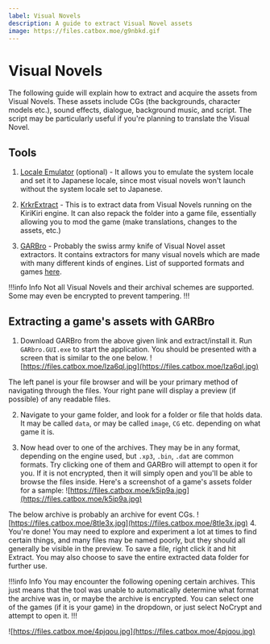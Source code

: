 ```yaml
---
label: Visual Novels
description: A guide to extract Visual Novel assets
image: https://files.catbox.moe/g9nbkd.gif
---
```


# Visual Novels

The following guide will explain how to extract and acquire the assets from Visual Novels. These assets include CGs (the backgrounds, character models etc.), sound effects, dialogue, background music, and script. The script may be particularly useful if you're planning to translate the Visual Novel.

## Tools

1. [Locale Emulator](https://github.com/xupefei/Locale-Emulator/releases) (optional) - It allows you to emulate the system locale and set it to Japanese locale, since most visual novels won't launch without the system locale set to Japanese.

2. [KrkrExtract](https://github.com/xmoezzz/KrkrExtract/releases/) - This is to extract data from Visual Novels running on the KiriKiri engine. It can also repack the folder into a game file, essentially allowing you to mod the game (make translations, changes to the assets, etc.)

3. [GARBro](https://github.com/morkt/GARbro) - Probably the swiss army knife of Visual Novel asset extractors. It contains extractors for many visual novels which are made with many different kinds of engines. List of supported formats and games [here](https://morkt.github.io/GARbro/supported.html).

!!!info Info
Not all Visual Novels and their archival schemes are supported. Some may even be encrypted to prevent tampering.
!!!

## Extracting a game's assets with GARBro

1. Download GARBro from the above given link and extract/install it. Run `GARbro.GUI.exe` to start the application. You should be presented with a screen that is similar to the one below. ![https://files.catbox.moe/lza6ql.jpg](https://files.catbox.moe/lza6ql.jpg)

The left panel is your file browser and will be your primary method of navigating through the files. Your right pane will display a preview (if possible) of any readable files.

2. Navigate to your game folder, and look for a folder or file that holds data. It may be called `data`, or may be called `image`, `CG` etc. depending on what game it is.

3. Now head over to one of the archives. They may be in any format, depending on the engine used, but `.xp3`, `.bin`, `.dat` are common formats. Try clicking one of them and GARBro will attempt to open it for you. If it is not encrypted, then it will simply open and you'll be able to browse the files inside. Here's a screenshot of a game's assets folder for a sample: ![https://files.catbox.moe/k5ip9a.jpg](https://files.catbox.moe/k5ip9a.jpg)

The below archive is probably an archive for event CGs. ![https://files.catbox.moe/8tle3x.jpg](https://files.catbox.moe/8tle3x.jpg)
4. You're done! You may need to explore and experiment a lot at times to find certain things, and many files may be named poorly, but they should all generally be visible in the preview. To save a file, right click it and hit Extract. You may also choose to save the entire extracted data folder for further use.

!!!info Info
You may encounter the following opening certain archives. This just means that the tool was unable to automatically determine what format the archive was in, or maybe the archive is encrypted. You can select one of the games (if it is your game) in the dropdown, or just select NoCrypt and attempt to open it. 
!!!

![https://files.catbox.moe/4pjqou.jpg](https://files.catbox.moe/4pjqou.jpg)

